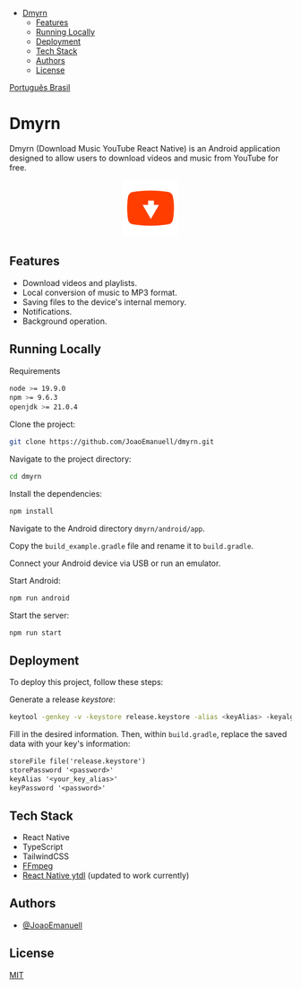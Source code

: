 - [Dmyrn](#dmyrn)
  - [Features](#features)
  - [Running Locally](#running-locally)
  - [Deployment](#deployment)
  - [Tech Stack](#tech-stack)
  - [Authors](#authors)
  - [License](#license)

[Português Brasil](./README-pt_br.md)

# Dmyrn

Dmyrn (Download Music YouTube React Native) is an Android application designed to allow users to download videos and music from YouTube for free.

<p align="center">
  <img src="./docs/images/icon.png" alt="icon" width="100px"/>
</p>

## Features

- Download videos and playlists.
- Local conversion of music to MP3 format.
- Saving files to the device's internal memory.
- Notifications.
- Background operation.

## Running Locally

Requirements

```bash
node >= 19.9.0
npm >= 9.6.3
openjdk >= 21.0.4
```

Clone the project:

```bash
git clone https://github.com/JoaoEmanuell/dmyrn.git
```

Navigate to the project directory:

```bash
cd dmyrn
```

Install the dependencies:

```bash
npm install
```

Navigate to the Android directory `dmyrn/android/app`.

Copy the `build_example.gradle` file and rename it to `build.gradle`.

Connect your Android device via USB or run an emulator.

Start Android:

```bash
npm run android
```

Start the server:

```bash
npm run start
```

## Deployment

To deploy this project, follow these steps:

Generate a release *keystore*:

```bash
keytool -genkey -v -keystore release.keystore -alias <keyAlias> -keyalg RSA -keysize 2048 -validity 10000
```

Fill in the desired information. Then, within `build.gradle`, replace the saved data with your key's information:

```
storeFile file('release.keystore')
storePassword '<password>'
keyAlias '<your_key_alias>'
keyPassword '<password>'
```

## Tech Stack

- React Native
- TypeScript
- TailwindCSS
- [FFmpeg](https://github.com/arthenica/ffmpeg-kit)
- [React Native ytdl](https://github.com/ytdl-js/react-native-ytdl) (updated to work currently)

## Authors

- [@JoaoEmanuell](https://www.github.com/JoaoEmanuell)

## License

[MIT](https://github.com/JoaoEmanuell/dmyrn/blob/master/LICENSE)
